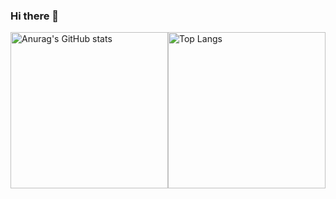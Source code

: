 ### Hi there 👋

<div style="display: flex;">
    <div style="flex: 1;">
        <a href="https://github.com/Rod-CD">
            <img src="https://github-readme-stats.vercel.app/api?username=Rod-CD&count_private=true&hide=contribs&count_private=true&show_icons=true&theme=midnight-purple" alt="Anurag's GitHub stats" style="width: 100%; min-height: 250px;">
        </a>
    </div>
    <div style="flex: 1;">
        <a href="https://github.com/anuraghazra/github-readme-stats">
            <img src="https://github-readme-stats.vercel.app/api/top-langs/?username=anuraghazra&layout=compact&theme=midnight-purple" alt="Top Langs" style="width: 100%; min-height: 250px;">
        </a>
    </div>
</div>

<!--
**Rod-CD/Rod-CD** is a ✨ _special_ ✨ repository because its `README.md` (this file) appears on your GitHub profile.

Here are some ideas to get you started:

- 🔭 I’m currently working on ...
- 🌱 I’m currently learning ...
- 👯 I’m looking to collaborate on ...
- 🤔 I’m looking for help with ...
- 💬 Ask me about ...
- 📫 How to reach me: ...
- 😄 Pronouns: ...
- ⚡ Fun fact: ...
-->
